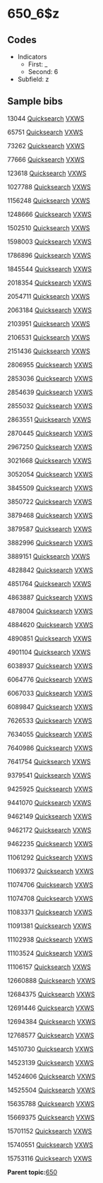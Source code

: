 # 650\_6$z

## Codes

-   Indicators
    -   First: \_
    -   Second: 6
-   Subfield: z

## Sample bibs

13044 [Quicksearch](https://search.library.yale.edu/catalog/13044) [VXWS](http://prodorbis.library.yale.edu:7014/vxws/GetHoldingsService?bibId=13044)

65751 [Quicksearch](https://search.library.yale.edu/catalog/65751) [VXWS](http://prodorbis.library.yale.edu:7014/vxws/GetHoldingsService?bibId=65751)

73262 [Quicksearch](https://search.library.yale.edu/catalog/73262) [VXWS](http://prodorbis.library.yale.edu:7014/vxws/GetHoldingsService?bibId=73262)

77666 [Quicksearch](https://search.library.yale.edu/catalog/77666) [VXWS](http://prodorbis.library.yale.edu:7014/vxws/GetHoldingsService?bibId=77666)

123618 [Quicksearch](https://search.library.yale.edu/catalog/123618) [VXWS](http://prodorbis.library.yale.edu:7014/vxws/GetHoldingsService?bibId=123618)

1027788 [Quicksearch](https://search.library.yale.edu/catalog/1027788) [VXWS](http://prodorbis.library.yale.edu:7014/vxws/GetHoldingsService?bibId=1027788)

1156248 [Quicksearch](https://search.library.yale.edu/catalog/1156248) [VXWS](http://prodorbis.library.yale.edu:7014/vxws/GetHoldingsService?bibId=1156248)

1248666 [Quicksearch](https://search.library.yale.edu/catalog/1248666) [VXWS](http://prodorbis.library.yale.edu:7014/vxws/GetHoldingsService?bibId=1248666)

1502510 [Quicksearch](https://search.library.yale.edu/catalog/1502510) [VXWS](http://prodorbis.library.yale.edu:7014/vxws/GetHoldingsService?bibId=1502510)

1598003 [Quicksearch](https://search.library.yale.edu/catalog/1598003) [VXWS](http://prodorbis.library.yale.edu:7014/vxws/GetHoldingsService?bibId=1598003)

1786896 [Quicksearch](https://search.library.yale.edu/catalog/1786896) [VXWS](http://prodorbis.library.yale.edu:7014/vxws/GetHoldingsService?bibId=1786896)

1845544 [Quicksearch](https://search.library.yale.edu/catalog/1845544) [VXWS](http://prodorbis.library.yale.edu:7014/vxws/GetHoldingsService?bibId=1845544)

2018354 [Quicksearch](https://search.library.yale.edu/catalog/2018354) [VXWS](http://prodorbis.library.yale.edu:7014/vxws/GetHoldingsService?bibId=2018354)

2054711 [Quicksearch](https://search.library.yale.edu/catalog/2054711) [VXWS](http://prodorbis.library.yale.edu:7014/vxws/GetHoldingsService?bibId=2054711)

2063184 [Quicksearch](https://search.library.yale.edu/catalog/2063184) [VXWS](http://prodorbis.library.yale.edu:7014/vxws/GetHoldingsService?bibId=2063184)

2103951 [Quicksearch](https://search.library.yale.edu/catalog/2103951) [VXWS](http://prodorbis.library.yale.edu:7014/vxws/GetHoldingsService?bibId=2103951)

2106531 [Quicksearch](https://search.library.yale.edu/catalog/2106531) [VXWS](http://prodorbis.library.yale.edu:7014/vxws/GetHoldingsService?bibId=2106531)

2151436 [Quicksearch](https://search.library.yale.edu/catalog/2151436) [VXWS](http://prodorbis.library.yale.edu:7014/vxws/GetHoldingsService?bibId=2151436)

2806955 [Quicksearch](https://search.library.yale.edu/catalog/2806955) [VXWS](http://prodorbis.library.yale.edu:7014/vxws/GetHoldingsService?bibId=2806955)

2853036 [Quicksearch](https://search.library.yale.edu/catalog/2853036) [VXWS](http://prodorbis.library.yale.edu:7014/vxws/GetHoldingsService?bibId=2853036)

2854639 [Quicksearch](https://search.library.yale.edu/catalog/2854639) [VXWS](http://prodorbis.library.yale.edu:7014/vxws/GetHoldingsService?bibId=2854639)

2855032 [Quicksearch](https://search.library.yale.edu/catalog/2855032) [VXWS](http://prodorbis.library.yale.edu:7014/vxws/GetHoldingsService?bibId=2855032)

2863551 [Quicksearch](https://search.library.yale.edu/catalog/2863551) [VXWS](http://prodorbis.library.yale.edu:7014/vxws/GetHoldingsService?bibId=2863551)

2870445 [Quicksearch](https://search.library.yale.edu/catalog/2870445) [VXWS](http://prodorbis.library.yale.edu:7014/vxws/GetHoldingsService?bibId=2870445)

2967250 [Quicksearch](https://search.library.yale.edu/catalog/2967250) [VXWS](http://prodorbis.library.yale.edu:7014/vxws/GetHoldingsService?bibId=2967250)

3021668 [Quicksearch](https://search.library.yale.edu/catalog/3021668) [VXWS](http://prodorbis.library.yale.edu:7014/vxws/GetHoldingsService?bibId=3021668)

3052054 [Quicksearch](https://search.library.yale.edu/catalog/3052054) [VXWS](http://prodorbis.library.yale.edu:7014/vxws/GetHoldingsService?bibId=3052054)

3845509 [Quicksearch](https://search.library.yale.edu/catalog/3845509) [VXWS](http://prodorbis.library.yale.edu:7014/vxws/GetHoldingsService?bibId=3845509)

3850722 [Quicksearch](https://search.library.yale.edu/catalog/3850722) [VXWS](http://prodorbis.library.yale.edu:7014/vxws/GetHoldingsService?bibId=3850722)

3879468 [Quicksearch](https://search.library.yale.edu/catalog/3879468) [VXWS](http://prodorbis.library.yale.edu:7014/vxws/GetHoldingsService?bibId=3879468)

3879587 [Quicksearch](https://search.library.yale.edu/catalog/3879587) [VXWS](http://prodorbis.library.yale.edu:7014/vxws/GetHoldingsService?bibId=3879587)

3882996 [Quicksearch](https://search.library.yale.edu/catalog/3882996) [VXWS](http://prodorbis.library.yale.edu:7014/vxws/GetHoldingsService?bibId=3882996)

3889151 [Quicksearch](https://search.library.yale.edu/catalog/3889151) [VXWS](http://prodorbis.library.yale.edu:7014/vxws/GetHoldingsService?bibId=3889151)

4828842 [Quicksearch](https://search.library.yale.edu/catalog/4828842) [VXWS](http://prodorbis.library.yale.edu:7014/vxws/GetHoldingsService?bibId=4828842)

4851764 [Quicksearch](https://search.library.yale.edu/catalog/4851764) [VXWS](http://prodorbis.library.yale.edu:7014/vxws/GetHoldingsService?bibId=4851764)

4863887 [Quicksearch](https://search.library.yale.edu/catalog/4863887) [VXWS](http://prodorbis.library.yale.edu:7014/vxws/GetHoldingsService?bibId=4863887)

4878004 [Quicksearch](https://search.library.yale.edu/catalog/4878004) [VXWS](http://prodorbis.library.yale.edu:7014/vxws/GetHoldingsService?bibId=4878004)

4884620 [Quicksearch](https://search.library.yale.edu/catalog/4884620) [VXWS](http://prodorbis.library.yale.edu:7014/vxws/GetHoldingsService?bibId=4884620)

4890851 [Quicksearch](https://search.library.yale.edu/catalog/4890851) [VXWS](http://prodorbis.library.yale.edu:7014/vxws/GetHoldingsService?bibId=4890851)

4901104 [Quicksearch](https://search.library.yale.edu/catalog/4901104) [VXWS](http://prodorbis.library.yale.edu:7014/vxws/GetHoldingsService?bibId=4901104)

6038937 [Quicksearch](https://search.library.yale.edu/catalog/6038937) [VXWS](http://prodorbis.library.yale.edu:7014/vxws/GetHoldingsService?bibId=6038937)

6064776 [Quicksearch](https://search.library.yale.edu/catalog/6064776) [VXWS](http://prodorbis.library.yale.edu:7014/vxws/GetHoldingsService?bibId=6064776)

6067033 [Quicksearch](https://search.library.yale.edu/catalog/6067033) [VXWS](http://prodorbis.library.yale.edu:7014/vxws/GetHoldingsService?bibId=6067033)

6089847 [Quicksearch](https://search.library.yale.edu/catalog/6089847) [VXWS](http://prodorbis.library.yale.edu:7014/vxws/GetHoldingsService?bibId=6089847)

7626533 [Quicksearch](https://search.library.yale.edu/catalog/7626533) [VXWS](http://prodorbis.library.yale.edu:7014/vxws/GetHoldingsService?bibId=7626533)

7634055 [Quicksearch](https://search.library.yale.edu/catalog/7634055) [VXWS](http://prodorbis.library.yale.edu:7014/vxws/GetHoldingsService?bibId=7634055)

7640986 [Quicksearch](https://search.library.yale.edu/catalog/7640986) [VXWS](http://prodorbis.library.yale.edu:7014/vxws/GetHoldingsService?bibId=7640986)

7641754 [Quicksearch](https://search.library.yale.edu/catalog/7641754) [VXWS](http://prodorbis.library.yale.edu:7014/vxws/GetHoldingsService?bibId=7641754)

9379541 [Quicksearch](https://search.library.yale.edu/catalog/9379541) [VXWS](http://prodorbis.library.yale.edu:7014/vxws/GetHoldingsService?bibId=9379541)

9425925 [Quicksearch](https://search.library.yale.edu/catalog/9425925) [VXWS](http://prodorbis.library.yale.edu:7014/vxws/GetHoldingsService?bibId=9425925)

9441070 [Quicksearch](https://search.library.yale.edu/catalog/9441070) [VXWS](http://prodorbis.library.yale.edu:7014/vxws/GetHoldingsService?bibId=9441070)

9462149 [Quicksearch](https://search.library.yale.edu/catalog/9462149) [VXWS](http://prodorbis.library.yale.edu:7014/vxws/GetHoldingsService?bibId=9462149)

9462172 [Quicksearch](https://search.library.yale.edu/catalog/9462172) [VXWS](http://prodorbis.library.yale.edu:7014/vxws/GetHoldingsService?bibId=9462172)

9462235 [Quicksearch](https://search.library.yale.edu/catalog/9462235) [VXWS](http://prodorbis.library.yale.edu:7014/vxws/GetHoldingsService?bibId=9462235)

11061292 [Quicksearch](https://search.library.yale.edu/catalog/11061292) [VXWS](http://prodorbis.library.yale.edu:7014/vxws/GetHoldingsService?bibId=11061292)

11069372 [Quicksearch](https://search.library.yale.edu/catalog/11069372) [VXWS](http://prodorbis.library.yale.edu:7014/vxws/GetHoldingsService?bibId=11069372)

11074706 [Quicksearch](https://search.library.yale.edu/catalog/11074706) [VXWS](http://prodorbis.library.yale.edu:7014/vxws/GetHoldingsService?bibId=11074706)

11074708 [Quicksearch](https://search.library.yale.edu/catalog/11074708) [VXWS](http://prodorbis.library.yale.edu:7014/vxws/GetHoldingsService?bibId=11074708)

11083371 [Quicksearch](https://search.library.yale.edu/catalog/11083371) [VXWS](http://prodorbis.library.yale.edu:7014/vxws/GetHoldingsService?bibId=11083371)

11091381 [Quicksearch](https://search.library.yale.edu/catalog/11091381) [VXWS](http://prodorbis.library.yale.edu:7014/vxws/GetHoldingsService?bibId=11091381)

11102938 [Quicksearch](https://search.library.yale.edu/catalog/11102938) [VXWS](http://prodorbis.library.yale.edu:7014/vxws/GetHoldingsService?bibId=11102938)

11103524 [Quicksearch](https://search.library.yale.edu/catalog/11103524) [VXWS](http://prodorbis.library.yale.edu:7014/vxws/GetHoldingsService?bibId=11103524)

11106157 [Quicksearch](https://search.library.yale.edu/catalog/11106157) [VXWS](http://prodorbis.library.yale.edu:7014/vxws/GetHoldingsService?bibId=11106157)

12660888 [Quicksearch](https://search.library.yale.edu/catalog/12660888) [VXWS](http://prodorbis.library.yale.edu:7014/vxws/GetHoldingsService?bibId=12660888)

12684375 [Quicksearch](https://search.library.yale.edu/catalog/12684375) [VXWS](http://prodorbis.library.yale.edu:7014/vxws/GetHoldingsService?bibId=12684375)

12691446 [Quicksearch](https://search.library.yale.edu/catalog/12691446) [VXWS](http://prodorbis.library.yale.edu:7014/vxws/GetHoldingsService?bibId=12691446)

12694384 [Quicksearch](https://search.library.yale.edu/catalog/12694384) [VXWS](http://prodorbis.library.yale.edu:7014/vxws/GetHoldingsService?bibId=12694384)

12768577 [Quicksearch](https://search.library.yale.edu/catalog/12768577) [VXWS](http://prodorbis.library.yale.edu:7014/vxws/GetHoldingsService?bibId=12768577)

14510730 [Quicksearch](https://search.library.yale.edu/catalog/14510730) [VXWS](http://prodorbis.library.yale.edu:7014/vxws/GetHoldingsService?bibId=14510730)

14523139 [Quicksearch](https://search.library.yale.edu/catalog/14523139) [VXWS](http://prodorbis.library.yale.edu:7014/vxws/GetHoldingsService?bibId=14523139)

14524606 [Quicksearch](https://search.library.yale.edu/catalog/14524606) [VXWS](http://prodorbis.library.yale.edu:7014/vxws/GetHoldingsService?bibId=14524606)

14525504 [Quicksearch](https://search.library.yale.edu/catalog/14525504) [VXWS](http://prodorbis.library.yale.edu:7014/vxws/GetHoldingsService?bibId=14525504)

15635788 [Quicksearch](https://search.library.yale.edu/catalog/15635788) [VXWS](http://prodorbis.library.yale.edu:7014/vxws/GetHoldingsService?bibId=15635788)

15669375 [Quicksearch](https://search.library.yale.edu/catalog/15669375) [VXWS](http://prodorbis.library.yale.edu:7014/vxws/GetHoldingsService?bibId=15669375)

15701152 [Quicksearch](https://search.library.yale.edu/catalog/15701152) [VXWS](http://prodorbis.library.yale.edu:7014/vxws/GetHoldingsService?bibId=15701152)

15740551 [Quicksearch](https://search.library.yale.edu/catalog/15740551) [VXWS](http://prodorbis.library.yale.edu:7014/vxws/GetHoldingsService?bibId=15740551)

15753116 [Quicksearch](https://search.library.yale.edu/catalog/15753116) [VXWS](http://prodorbis.library.yale.edu:7014/vxws/GetHoldingsService?bibId=15753116)

**Parent topic:**[650](../../tags/650/650.md)

